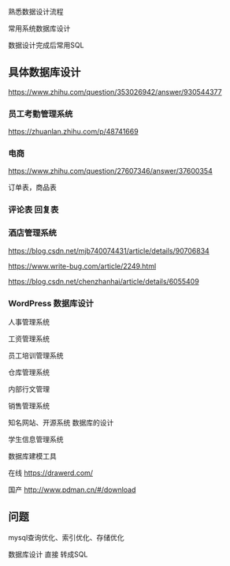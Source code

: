 熟悉数据设计流程

常用系统数据库设计

数据设计完成后常用SQL

## 具体数据库设计

https://www.zhihu.com/question/353026942/answer/930544377



### 员工考勤管理系统

https://zhuanlan.zhihu.com/p/48741669



### 电商

https://www.zhihu.com/question/27607346/answer/37600354

订单表，商品表



### 评论表 回复表



### 酒店管理系统

https://blog.csdn.net/mjb740074431/article/details/90706834

https://www.write-bug.com/article/2249.html

https://blog.csdn.net/chenzhanhai/article/details/6055409





### WordPress 数据库设计



人事管理系统

工资管理系统



员工培训管理系统

仓库管理系统

内部行文管理

销售管理系统





知名网站、开源系统 数据库的设计

学生信息管理系统



数据库建模工具

在线 https://drawerd.com/

国产 http://www.pdman.cn/#/download

## 问题

mysql查询优化、索引优化、存储优化





数据库设计 直接 转成SQL

